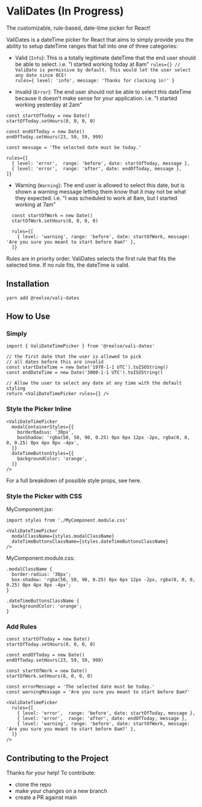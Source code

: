 # ValiDates (In Progress)
The customizable, rule-based, date-time picker for React!

ValiDates is a dateTime picker for React that aims to simply provide you the ability to setup dateTime ranges that fall into one of three categories:

- Valid (`Info`): This is a totally legitimate dateTime that the end user should be able to select.
i.e. "I started working today at 8am"
`rules={} // ValiDate is permissive by default. This would let the user select any date since 0CE!`\
`rules={ level: 'info', message: 'Thanks for clocking in!' }`

- Invalid (`Error`): The end user should not be able to select this dateTime because it doesn't make sense for your application.
i.e. "I started working yesterday at 2am"
```
const startOfToday = new Date()
startOfToday.setHours(0, 0, 0, 0)

const endOfToday = new Date()
endOfToday.setHours(23, 59, 59, 999)

const message = 'The selected date must be today.'

rules={[
  { level: 'error',  range: 'before', date: startOfToday, message },
  { level: 'error',  range: 'after', date: endOfToday, message },
]}
```

- Warning (`Warning`): The end user is allowed to select this date, but is shown a warning message letting them know that it may not be what they expected.
i.e. "I was scheduled to work at 8am, but I started working at 7am"
```
  const startOfWork = new Date()
  startOfWork.setHours(8, 0, 0, 0)

  rules={[
    { level: 'warning', range: 'before', date: startOfWork, message: 'Are you sure you meant to start before 8am?' },
  ]}
```

Rules are in priority order. ValiDates selects the first rule that fits the selected time. If no rule fits, the dateTime is valid.


## Installation
`yarn add @reelse/vali-dates`


## How to Use


### Simply

```
import { ValiDateTimePicker } from '@reelse/vali-dates'

// the first date that the user is allowed to pick
// all dates before this are invalid 
const startDateTime = new Date('1970-1-1 UTC').toISOString()
const endDateTime = new Date('3000-1-1 UTC').toISOString()

// Allow the user to select any date at any time with the default styling
return <ValiDateTimePicker rules={} />
```


### Style the Picker Inline

```
<ValiDateTimePicker
  modalContainerStyles={{
    borderRadius: '30px',
    boxShadow: 'rgba(50, 50, 90, 0.25) 0px 6px 12px -2px, rgba(0, 0, 0, 0.25) 0px 4px 8px -4px',
  }}
  dateTimeButtonStyles={{
    backgroundColor: 'orange',
  }}
/>
```

For a full breakdown of possible style props, see here.


### Style the Picker with CSS

MyComponent.jsx:
```
import styles from './MyComponent.module.css'

<ValiDateTimePicker
  modalClassName={styles.modalClassName}
  dateTimeButtonsClassName={styles.dateTimeButtonsClassName}
/>
```

MyComponent.module.css:
```
.modalClassName {
  border-radius: '30px';
  box-shadow: 'rgba(50, 50, 90, 0.25) 0px 6px 12px -2px, rgba(0, 0, 0, 0.25) 0px 4px 8px -4px';
}

.dateTimeButtonsClassName {
  backgroundColor: 'orange';
}
```

### Add Rules
```
const startOfToday = new Date()
startOfToday.setHours(0, 0, 0, 0)

const endOfToday = new Date()
endOfToday.setHours(23, 59, 59, 999)

const startOfWork = new Date()
startOfWork.setHours(8, 0, 0, 0)

const errorMessage = 'The selected date must be today.'
const warningMessage = 'Are you sure you meant to start before 8am?'

<ValiDateTimePicker
  rules={[
    { level: 'error',  range: 'before', date: startOfToday, message },
    { level: 'error',  range: 'after', date: endOfToday, message },
    { level: 'warning', range: 'before', date: startOfWork, message: 'Are you sure you meant to start before 8am?' },
  ]}
/>
```


## Contributing to the Project

Thanks for your help! To contribute:
- clone the repo
- make your changes on a new branch
- create a PR against main
